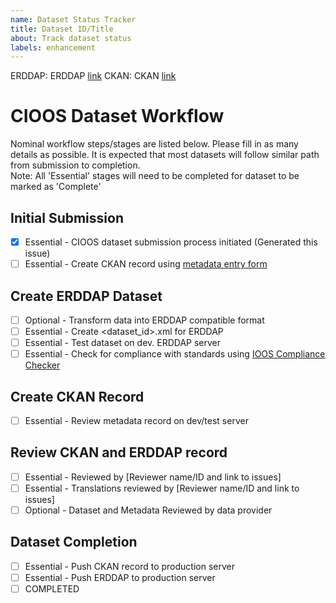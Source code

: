 ```yaml
---
name: Dataset Status Tracker
title: Dataset ID/Title
about: Track dataset status
labels: enhancement
---
```


ERDDAP: ERDDAP [link]()
CKAN: CKAN [link]()

# CIOOS Dataset Workflow
Nominal workflow steps/stages are listed below. Please fill in as many details as possible. It is expected that most datasets will follow similar path from submission to completion. \
Note: All 'Essential' stages will need to be completed for dataset to be marked as 'Complete'

## Initial Submission
- [x] Essential - CIOOS dataset submission process initiated (Generated this issue)
- [ ] Essential - Create CKAN record using [metadata entry form](https://cioos-siooc.github.io/metadata-entry-form)

## Create ERDDAP Dataset
- [ ] Optional - Transform data into ERDDAP compatible format
- [ ] Essential - Create <dataset_id>.xml for ERDDAP
- [ ] Essential - Test dataset on dev. ERDDAP server
- [ ] Essential - Check for compliance with standards using [IOOS Compliance Checker](https://compliance.ioos.us/index.html)

## Create CKAN Record
- [ ] Essential - Review metadata record on dev/test server

## Review CKAN and ERDDAP record
- [ ] Essential - Reviewed by [Reviewer name/ID and link to issues]
- [ ] Essential - Translations reviewed by [Reviewer name/ID and link to issues]
- [ ] Optional - Dataset and Metadata Reviewed by data provider

## Dataset Completion
- [ ] Essential - Push CKAN record to production server
- [ ] Essential - Push ERDDAP to production server
- [ ] COMPLETED
